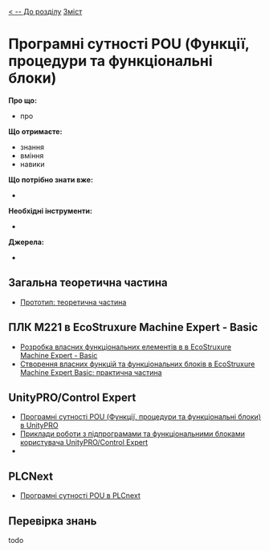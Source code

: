 [< -- До розділу](../README.md)         [Зміст](../../contents.md)

# Програмні сутності POU (Функції, процедури та функціональні блоки)

**Про що:**

- про 

**Що отримаєте:**

- знання 
- вміння 
- навики 

**Що потрібно знати вже:**

- 

**Необхідні інструменти:**

- 

**Джерела:** 

- 

## Загальна теоретична частина

- [Прототип: теоретична частина](teor.md)

## ПЛК M221 в EcoStruxure Machine Expert - Basic

- [Розробка власних функціональних елементів в в EcoStruxure Machine Expert - Basic](teorm221.md)
- [Створення власних функцій та функціональних блоків в EcoStruxure Machine Expert Basic: практична частина](labm221.md)

## UnityPRO/Control Expert

- [Програмні сутності POU (Функції, процедури та функціональні блоки) в UnityPRO](teorun.md)
- [Приклади роботи з підпрограмами та функціональними блоками користувача UnityPRO/Control Expert](exmplun.md)
- 

## PLCNext

- [Програмні сутності POU в PLCnext](teorplcnext.md)

## Перевірка знань

todo